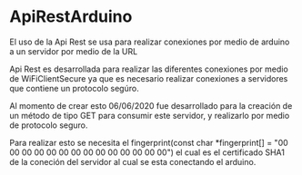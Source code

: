 # ApiRestArduino
El uso de la Api Rest se usa para realizar conexiones por medio de arduino a un servidor por medio de la URL

Api Rest es desarrollada para realizar las diferentes conexiones por medio de WiFiClientSecure ya que es necesario
realizar conexiones a servidores que contiene un protocolo segúro.

Al momento de crear esto 06/06/2020 fue desarrollado para la creación de un método de tipo GET para consumir este
servidor, y realizarlo por medio de protocolo seguro.

Para realizar esto se necesita el fingerprint(const char *fingerprint[] = "00 00 00 00 00 00 00 00 00 00 00 00 00 00")
el cual es el certificado SHA1 de la coneción del servidor al cual se esta conectando el arduino.
